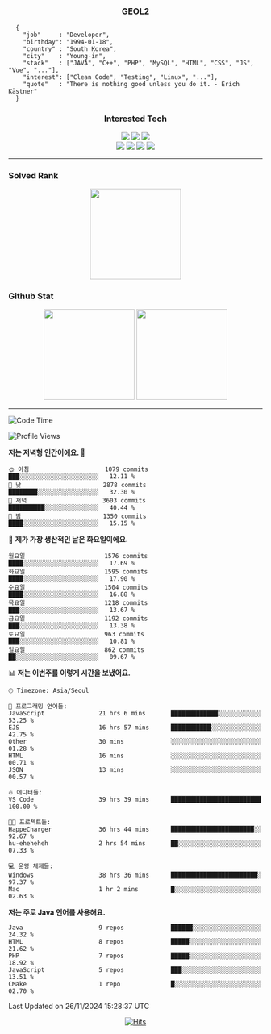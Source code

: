 <div align="center">

  ### GEOL2
</div>

```
  {
    "job"     : "Developer",
    "birthday": "1994-01-18",
    "country" : "South Korea",
    "city"    : "Young-in",
    "stack"   : ["JAVA", "C++", "PHP", "MySQL", "HTML", "CSS", "JS", "Vue", "..."],
    "interest": ["Clean Code", "Testing", "Linux", "..."], 
    "quote"   : "There is nothing good unless you do it. - Erich Kästner"
  }
  ```
  
<div align="center">
  
  ### Interested Tech
  
  <img src="https://img.shields.io/badge/Laravel-F05340?style=flat-square&logo=Laravel&logoColor=white">
  <img src="https://img.shields.io/badge/SpringBoot-6DB33F?style=flat-square&logo=SpringBoot&logoColor=white">
  <img src="https://img.shields.io/badge/Express-000000?style=flat-square&logo=Express&logoColor=white">
  <br>
  <img src="https://img.shields.io/badge/Three.js-000000?style=flat-square&logo=Three.js&logoColor=white">
  <img src="https://img.shields.io/badge/JavaScript-F7DF1E?style=flat-square&logo=JavaScript&logoColor=black">
  <img src="https://img.shields.io/badge/TypeScript-007acc?style=flat-square&logo=TypeScript&logoColor=black">
  <img src="https://img.shields.io/badge/MySQL-4479A1?style=flat-square&logo=mysql&logoColor=white"><br>

</div>

------------

  ### Solved Rank
  
  <div align="center">
    <img height="180em" src="https://mazassumnida.wtf/api/v2/generate_badge?boj=geol2">
  </div>
  
  ### Github Stat 
  <div align="center">
    <img height="180em" src="https://github-readme-stats-git-masterrstaa-rickstaa.vercel.app/api?username=geol2&show_icons=true&theme=dark">
    <img height="180em" src="https://github-readme-stats-git-masterrstaa-rickstaa.vercel.app/api/top-langs/?username=geol2&show_icons=true&hide=css,scss,html&layout=compact&theme=dark&count_private=true&langs_count=8">
  </div>
  
------------

<!--START_SECTION:waka-->
![Code Time](http://img.shields.io/badge/Code%20Time-3%2C506%20hrs%2047%20mins-blue)

![Profile Views](http://img.shields.io/badge/Profile%20Views-5-blue)

**저는 저녁형 인간이에요. 🦉** 

```text
🌞 아침                     1079 commits        ███░░░░░░░░░░░░░░░░░░░░░░   12.11 % 
🌆 낮　                     2878 commits        ████████░░░░░░░░░░░░░░░░░   32.30 % 
🌃 저녁                     3603 commits        ██████████░░░░░░░░░░░░░░░   40.44 % 
🌙 밤　                     1350 commits        ████░░░░░░░░░░░░░░░░░░░░░   15.15 % 
```
📅 **제가 가장 생산적인 날은 화요일이에요.** 

```text
월요일                      1576 commits        ████░░░░░░░░░░░░░░░░░░░░░   17.69 % 
화요일                      1595 commits        ████░░░░░░░░░░░░░░░░░░░░░   17.90 % 
수요일                      1504 commits        ████░░░░░░░░░░░░░░░░░░░░░   16.88 % 
목요일                      1218 commits        ███░░░░░░░░░░░░░░░░░░░░░░   13.67 % 
금요일                      1192 commits        ███░░░░░░░░░░░░░░░░░░░░░░   13.38 % 
토요일                      963 commits         ███░░░░░░░░░░░░░░░░░░░░░░   10.81 % 
일요일                      862 commits         ██░░░░░░░░░░░░░░░░░░░░░░░   09.67 % 
```


📊 **저는 이번주를 이렇게 시간을 보냈어요.** 

```text
🕑︎ Timezone: Asia/Seoul

💬 프로그래밍 언어들: 
JavaScript               21 hrs 6 mins       █████████████░░░░░░░░░░░░   53.25 % 
EJS                      16 hrs 57 mins      ███████████░░░░░░░░░░░░░░   42.75 % 
Other                    30 mins             ░░░░░░░░░░░░░░░░░░░░░░░░░   01.28 % 
HTML                     16 mins             ░░░░░░░░░░░░░░░░░░░░░░░░░   00.71 % 
JSON                     13 mins             ░░░░░░░░░░░░░░░░░░░░░░░░░   00.57 % 

🔥 에디터들: 
VS Code                  39 hrs 39 mins      █████████████████████████   100.00 % 

🐱‍💻 프로젝트들: 
HappeCharger             36 hrs 44 mins      ███████████████████████░░   92.67 % 
hu-eheheheh              2 hrs 54 mins       ██░░░░░░░░░░░░░░░░░░░░░░░   07.33 % 

💻 운영 체제들: 
Windows                  38 hrs 36 mins      ████████████████████████░   97.37 % 
Mac                      1 hr 2 mins         █░░░░░░░░░░░░░░░░░░░░░░░░   02.63 % 
```

**저는 주로 Java 언어를 사용해요.** 

```text
Java                     9 repos             ██████░░░░░░░░░░░░░░░░░░░   24.32 % 
HTML                     8 repos             █████░░░░░░░░░░░░░░░░░░░░   21.62 % 
PHP                      7 repos             █████░░░░░░░░░░░░░░░░░░░░   18.92 % 
JavaScript               5 repos             ███░░░░░░░░░░░░░░░░░░░░░░   13.51 % 
CMake                    1 repo              █░░░░░░░░░░░░░░░░░░░░░░░░   02.70 % 
```




 Last Updated on 26/11/2024 15:28:37 UTC
<!--END_SECTION:waka-->

<div align="center">
  
  [![Hits](https://hits.seeyoufarm.com/api/count/incr/badge.svg?url=https%3A%2F%2Fgithub.com%2Fgeol2&count_bg=%2379C83D&title_bg=%23555555&icon=myspace.svg&icon_color=%23E7E7E7&title=hits&edge_flat=false)](https://hits.seeyoufarm.com)
  
</div>

<!--
**Geol2/Geol2** is a ✨ _special_ ✨ repository because its `README.md` (this file) appears on your GitHub profile.

Here are some ideas to get you started:
- 🔭 I’m currently working on ...
- 🌱 I’m currently learning ...
- 👯 I’m looking to collaborate on ...
- 🤔 I’m looking for help with ...
- 💬 Ask me about ...
- 📫 How to reach me: ...
- 😄 Pronouns: ...
- ⚡ Fun fact: ...
-->
